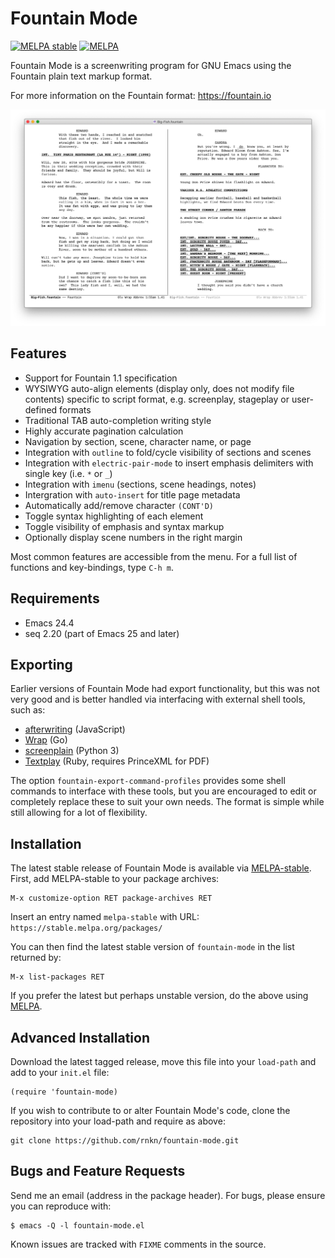 Fountain Mode
=============

[![MELPA stable](https://stable.melpa.org/packages/fountain-mode-badge.svg)][1]
[![MELPA](https://melpa.org/packages/fountain-mode-badge.svg)][2]

Fountain Mode is a screenwriting program for GNU Emacs using the
Fountain plain text markup format.

For more information on the Fountain format: <https://fountain.io>

![screenshot](screenshots/01.png)


Features
--------

 - Support for Fountain 1.1 specification
 - WYSIWYG auto-align elements (display only, does not modify file
   contents) specific to script format, e.g. screenplay, stageplay or
   user-defined formats
 - Traditional TAB auto-completion writing style
 - Highly accurate pagination calculation
 - Navigation by section, scene, character name, or page
 - Integration with `outline` to fold/cycle visibility of sections and
   scenes
 - Integration with `electric-pair-mode` to insert emphasis delimiters
   with single key (i.e. `*` or `_`)
 - Integration with `imenu` (sections, scene headings, notes)
 - Intergration with `auto-insert` for title page metadata
 - Automatically add/remove character `(CONT'D)`
 - Toggle syntax highlighting of each element
 - Toggle visibility of emphasis and syntax markup
 - Optionally display scene numbers in the right margin

Most common features are accessible from the menu. For a full list of
functions and key-bindings, type `C-h m`.


Requirements
------------

 - Emacs 24.4
 - seq 2.20 (part of Emacs 25 and later)


Exporting
---------

Earlier versions of Fountain Mode had export functionality, but this was
not very good and is better handled via interfacing with external shell
tools, such as:

 - [afterwriting](https://github.com/ifrost/afterwriting-labs/blob/master/docs/clients.md) (JavaScript)
 - [Wrap](https://github.com/Wraparound/wrap) (Go)
 - [screenplain](https://github.com/vilcans/screenplain) (Python 3)
 - [Textplay](https://github.com/olivertaylor/Textplay) (Ruby, requires PrinceXML for PDF)

The option `fountain-export-command-profiles` provides some shell
commands to interface with these tools, but you are encouraged to edit
or completely replace these to suit your own needs. The format is simple
while still allowing for a lot of flexibility.


Installation
------------

The latest stable release of Fountain Mode is available via
[MELPA-stable][1]. First, add MELPA-stable to your package archives:

    M-x customize-option RET package-archives RET
    
Insert an entry named `melpa-stable` with URL:
`https://stable.melpa.org/packages/`

You can then find the latest stable version of `fountain-mode` in the
list returned by:

    M-x list-packages RET

If you prefer the latest but perhaps unstable version, do the above
using [MELPA][2].


Advanced Installation
---------------------

Download the latest tagged release, move this file into your `load-path`
and add to your `init.el` file:

    (require 'fountain-mode)

If you wish to contribute to or alter Fountain Mode's code, clone the
repository into your load-path and require as above:

    git clone https://github.com/rnkn/fountain-mode.git


Bugs and Feature Requests
-------------------------

Send me an email (address in the package header). For bugs, please
ensure you can reproduce with:

    $ emacs -Q -l fountain-mode.el

Known issues are tracked with `FIXME` comments in the source.


[1]: https://stable.melpa.org/#/fountain-mode
[2]: https://melpa.org/#/fountain-mode
